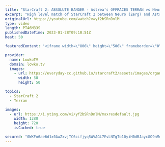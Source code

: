 ```yaml
---
title: "StarCraft 2: ABSOLUTE BANGER - Astrea's OFFRACES TERRAN vs Neuro!"
excerpt: "High level match of StarCraft 2 between Neuro (Zerg) and Astrea. In this game Astrea decides to play Terran rather than Protoss. This is easily one of the very best games played on the new patch with the new maps so far.  Support my work: https://patreon.com/lowkotv Lowko Merch: https://lowko.shop  My"
originalUrl: https://youtube.com/watch?v=yf2bSRnDnlM
type: video
length: PT46M33S
publishedDateTime: 2023-01-28T09:10:51Z
heat: 50

featuredContent: "<iframe width=\"800\" height=\"500\" frameborder=\"0\" src=\"https://www.youtube.com/embed/yf2bSRnDnlM\" allow=\"accelerometer; autoplay; encrypted-media; gyroscope; picture-in-picture\" allowfullscreen></iframe>"

provider:
  name: LowkoTV
  domain: lowko.tv
  images:
    - url: https://everyday-cc.github.io/starcraft2/assets/images/organizations/lowko.tv-50x50.jpg
      width: 50
      height: 50

topics:
  - StarCraft 2
  - Terran

images:
  - url: https://i.ytimg.com/vi/yf2bSRnDnlM/maxresdefault.jpg
    width: 1280
    height: 720
    isCached: true

secured: "0WKFo6ae6d1x0AwZxvjTC6cifjyqBWVAGL7EvLNTgTo10yiH0dBJaycGO9nMdV5c/egzeM1XhI8kwvBZfc85baSkL1YVUcuJ0m9aawFGCa/6uPUYHfXgHFJjlfHge8pYXxOeeik/Lm8M4ixf/U/AEiTnKPopCvR27tP+QN0PMIPM1l+FqjzbgK2hAx7cJXsuRGrtg+svSdWHQ/4VmjUjr0aQCa4sK7r10PC2tYsBFkSMM+OgRPjKBqkhLFFZjjdP4Cdkowqw1LPiFU1JqKcB2JUXAX6Zalr0JgGkwZDT4NVxaNrCCC1z6EOyv24F8KN5GXg8pXzZFprOnLABcbiru3PjuCt2r577QA4gptFeK02tiDNq+nJjAZg65WGI5ZOu2OxdiuUydiCLrF90AgVpK9MZB4ZF3t2tzdoE2j6qfDQ=;7Obb16snwHWQWMZMaTI22w=="
---
```


